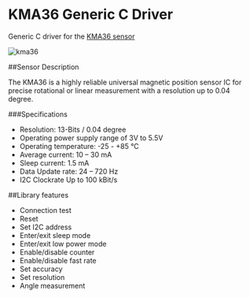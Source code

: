 # KMA36 Generic C Driver
Generic C driver for the [KMA36 sensor](http://www.te.com/usa-en/product-CAT-MRS0001.html)

![kma36](http://www.te.com/content/dam/te-com/catalog/part/CAT/MRS/000/CAT-MRS0001-t1.jpg/jcr:content/renditions/product-details.png)

##Sensor Description

The KMA36 is a highly reliable universal magnetic position sensor IC for precise rotational or linear measurement with a resolution up to 0.04 degree.

###Specifications
*	Resolution: 13-Bits / 0.04 degree
*	Operating power supply range of 3V to 5.5V
*	Operating temperature: -25 - +85 °C
*	Average current: 10 – 30 mA
*	Sleep current: 1.5 mA
*	Data Update rate: 24 – 720 Hz
*	I2C Clockrate Up to 100 kBit/s 


##Library features
* Connection test
* Reset
* Set I2C address
* Enter/exit sleep mode
* Enter/exit low power mode
* Enable/disable counter
* Enable/disable fast rate
* Set accuracy
* Set resolution
* Angle measurement
